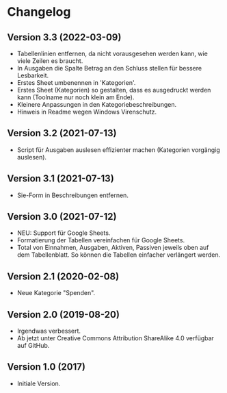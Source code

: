 # Changelog

## Version 3.3 (2022-03-09)

- Tabellenlinien entfernen, da nicht vorausgesehen werden kann, wie viele Zeilen es braucht.
- In Ausgaben die Spalte Betrag an den Schluss stellen für bessere Lesbarkeit.
- Erstes Sheet umbenennen in 'Kategorien'.
- Erstes Sheet (Kategorien) so gestalten, dass es ausgedruckt werden kann (Toolname nur noch klein am Ende).
- Kleinere Anpassungen in den Kategoriebeschreibungen.
- Hinweis in Readme wegen Windows Virenschutz.

## Version 3.2 (2021-07-13)

- Script für Ausgaben auslesen effizienter machen (Kategorien vorgängig auslesen).

## Version 3.1 (2021-07-13)

- Sie-Form in Beschreibungen entfernen.

## Version 3.0 (2021-07-12)

- NEU: Support für Google Sheets.
- Formatierung der Tabellen vereinfachen für Google Sheets.
- Total von Einnahmen, Ausgaben, Aktiven, Passiven jeweils oben auf dem Tabellenblatt. So können die Tabellen einfacher verlängert werden.

## Version 2.1 (2020-02-08)

- Neue Kategorie "Spenden".

## Version 2.0 (2019-08-20)

- Irgendwas verbessert.
- Ab jetzt unter Creative Commons Attribution ShareAlike 4.0 verfügbar auf GitHub.

## Version 1.0 (2017)

- Initiale Version.

